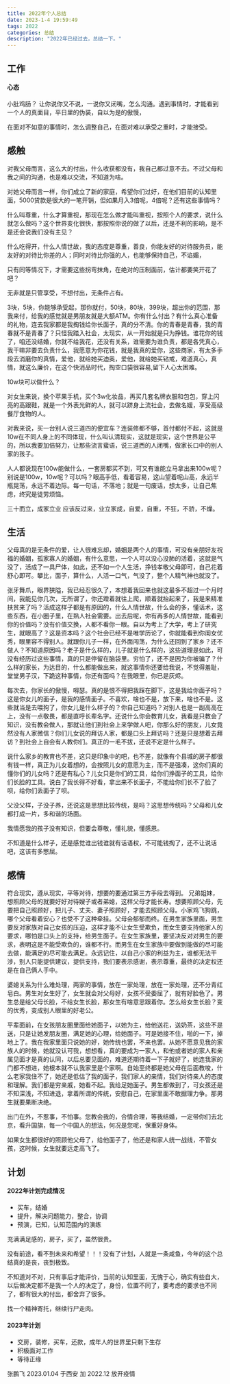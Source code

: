 ```yaml
---
title: 2022年个人总结
date: 2023-1-4 19:59:49
tags: 2022
categories: 总结
description: "2022年已经过去，总结一下。"
---
```



## 工作



#### 心态

小肚鸡肠？
让你说你又不说，一说你又闭嘴，怎么沟通。遇到事情时，才能看到一个人的真面目，平日里的伪装，自以为是的傲慢，

在面对不如意的事情时，怎么调整自己，在面对难以承受之重时，才能接受。



## 感触

对我父母而言，这么大的付出，什么收获都没有，我自己都过意不去。不过父母和我之间的沟通，也是难以交流，不知道为啥。

对她父母而言一样，你们成立了新的家庭，希望你们过好，在他们目前的认知里面，5000贷款是很大的一笔开销，但如果月入3倍呢，4倍呢？还有这些事情吗？

什么叫尊重，什么才算重视，那现在怎么做才能叫重视，按照个人的要求，说什么就怎么做吗？这个世界变化很快，那按照你说的做了以后，还是不利的影响，是不是还会说我们没有主见？

什么吃得开，什么人情世故，我的态度是尊重，善良，你能友好的对待服务员，能友好的对待比你差的人；同时对待比你强的人，也能够保持自己，不谄媚，

只有同等情况下，才需要这些拐弯抹角，在绝对的压制面前，估计都要笑开花了吧？

无非就是只管享受，不想付出，无条件占有。

3块，5块，你能够承受起，那你就付，50块，80块，399块，超出你的范围，那我来付，给我的感觉就是男朋友就是大额ATM。你有什么付出？有什么真心准备的礼物，连去我家都是我掏钱给你长面子，真的分不清。你的青春是青春，我的青春就不是青春了？只怪我踏入社会，太现实，从一开始就是只为挣钱。谁花你的钱了，咱还没结婚，你就不给我花，还没有关系，谁需要为谁负责，都是各凭真心，我干嘛非要去负责什么，我愿意为你花钱，就是我真的爱你，这些商家，有太多手段去消磨你的真情，爱他，就给她买迪奥，爱他，就给她买钻戒，难道真心，真情，就这么廉价，在这个快消品时代，掏空口袋很容易,留下人心太困难。


10w块可以做什么？

对女生来说，换个苹果手机，买个3w化妆品，再买几套名牌衣服和包包，穿上闪亮的高跟鞋，就是一个外表光鲜的人，就可以跻身上流社会，去做名媛，享受高级餐厅食物的人。

对我来说，买一台别人说三道四的便宜车？连装修都不够，首付都付不起，这就是10w在不同人身上的不同体现，什么叫认清现实，这就是现实，这个世界是公平的，所以我要加倍努力，让那些流言蜚语，说三道西的人闭嘴，做家长口中的别人家的孩子。

人人都说现在100w能做什么，一套房都买不到，可又有谁能立马拿出来100w呢？别说是100w，10w呢？可以吗？眼高手低，看着容易，这山望着呢山高，永远半瓶晃荡，永远不着边际。每一句话，不落地；就是一句废话，想太多，让自己焦虑，终究是徒劳烦恼。

三十而立，成家立业 应该反过来，业立家成，自爱，自重，不狂，不骄，不燥。

## 生活

父母真的是无条件的爱，让人很难忘却，婚姻是两个人的事情，可没有亲朋好友祝福的婚姻，孤家寡人的婚姻，有什么意思，一个人可以没心没肺的活着，这就是气没了，活成了一具尸体，如此，还不如一个人生活，挣钱孝敬父母即可，自己花着舒心即可。攀比，面子，算什么，人活一口气，气没了，整个人精气神也就没了。

张牙舞爪，眼界狭隘，我已经忍很久了，本想着我回来也就这最多不超过一个月时间，我能见你几次，无所谓了，你还蹬着就往上爬，顺着就抬起来了，我是来精准扶贫来了吗？活成这样子都是有原因的，什么人情世故，什么会的多，懂话术，这些东西，在小圈子里，在熟人社会需要。出去后呢，你有再多的人情世故，能看到你的价值吗？没有价值交换，人都不看你一眼。自以为考上了大学，考上了研究生，就眼高了？这是资本吗？这个社会已经不是唯学历论了，你就能看到你闺女优秀，眼里容不得别人。就跟你儿子一样，在外面闯荡，为什么还回到了家乡？还不做人？不知道原因吗？老子是什么样的，儿子就是什么样的，这些道理是如此，可没有经历过这些事情，真的只是停留在脑袋里。穷怕了，还不是因为你被骗了？什么样的家长，为达目的，什么都能做出来，就这事情你还要给我说，不觉得羞耻，堂堂男子汉，下跪这种事情，你还有面吗？在我眼里，你已是灰烬。

每次去，你家长的傲慢，嘚瑟。真的是恨不得把我踩在脚下，这是我给你面子吗？这是你女儿的面子，是我的感情面子。不喜欢，啥也不是，放下来，啥也不是。这些就当是去喂狗了，你女儿是什么样子的？你自己知道吗？对别人也是一副高高在上，没有一点敬畏，都是直呼长辈名字。还说什么你会教育儿女，我看是只教会了知识，没有教会做人，那就让他们到社会上来学做人吧，你那么好的朋友，儿女竟然没有人家微信？你们儿女说的拜访人家，都是口头上拜访吗？还是只是想着去拜访？到社会上自会有人教你们。真正的一毛不拔，还说不定是什么样子。

说什么家乡的教育也不差，这只是印象中的吧，也不差，就像有个县城的房子都很有钱一样，真正为儿女着想的，会按照儿女的意愿为主，而不是强凑，这你们真的懂你们的儿女吗？还是有私心？儿女只是你们的工具，给你们挣面子的工具，给你们长脸的工具。说白了我长得不好看，拿出来不长面子，不能给你们长不了脸了呗，给你们丢面子了呗。


父没父样，子没子养，还说这是思想比较传统，是吗？这思想传统吗？父母和儿女都打成一片，多和谐的场面。

我情愿我的孩子没有知识，但要会尊敬，懂礼貌，懂感恩。

不知道是什么样子，还是感觉谁出钱谁就有话语权，不可能钱掏了，还不让说话吧，这该有多憋屈。


## 感情

符合现实，遵从现实，平等对待，想要的要通过第三方手段去得到。
兄弟姐妹，想照顾父母的就要好好对待嫂子或者弟媳，这样父母才能长寿。想要照顾父母，先要把自己照顾好，把儿子、丈夫、妻子照顾好，才能去照顾父母。小家鸡飞狗跳，哪个父母看着安心？也受不了这种牵挂。父母会郁郁而终。在男生家族里面，男生要反对家族对自己女孩的压迫，这样才能不让女生受欺负，而女生要支持他家人的要求，哪怕是口头上的支持，给男生面子。在女生家族里，要坚决反对对男生的要求，表明这是不能受欺负的，谁都不行。而男生在女生家族中要做到能做的尽可能去做，能满足的尽可能去满足。永远记住，以自己小家的利益为主，谁都无法干涉，别人只能提供建议，提供支持，我们要表示感谢，表示尊重，最终的决定权还是在自己俩人手中。

婆媳关系为什么难处理，两家的事情，放在一家处理，放在一家处理，还不分青红皂白。男生对女生好了，女生就会对父母好，女孩不受委屈了，就有好脸色了。男生总是给父母长脸，不给女生长脸，那女生有啥意思跟着你。怎么给女生长脸？变的优秀，变成别人眼里的好老公。

平辈面前，在女孩朋友圈里面给她面子，以她为主，给他送花，送奶茶，这些不是送，只是让她发朋友圈，满足她的心理，给她面子。可是她接不住，啪的一下，掉地上了。我在我家里面只说她的好，她传统也罢，不来也罢。从她不愿意见我的家族人的时候，她就没认可我，想想看，真的要成为一家人，和他或者她的家人和亲属见面才是真的认同，以后总要见面的，难道还期待着一下子就好了，她连我家的门都不想进，她根本就不认我家里是个家啊。自始至终都是她父母在后面教唆，什么老家我住不了，她还是低估了我的面子，我们家人的亲情，我们对待亲人的态度和理解。我们都是穷亲戚，她看不起。我给足她面子。男生都做到了，可女孩还是不知深浅，不知进退，拿着所谓的传统，安慰自己，在家里面不敢据理力争。那男生就要果断决绝。


出门在外，不惹事，不怕事。您教会我的，合情合理，等我结婚，一定带你们去北京，看升国旗，每一个中国人的想法，何况是您呢，保重好身体。


如果女生都很好的照顾他父母了，给他面子了，他还是和家人统一战线，不管女孩，这时候，女生就要远走高飞了。

## 计划

#### 2022年计划完成情况

- 买车，结婚
- 提升，解决问题能力，整合，协调
- 预演，已知，认知范围内的演练


充满满足感的，房子，买了，虽然很贵。

没有前途，看不到未来和希望！！！没有了计划，人就是一条咸鱼，今年的这个总结真的是丧，丧到极致。

不知道对不对，只有事后才能评价，当前的认知里面，无愧于心，确实有些自大，以后做决定都不是我一个人的决定了，身份，位置不同了，要考虑的要求也不同了，都有很大的付出，都舍弃了很多。

找一个精神寄托，继续行尸走肉。


#### 2023年计划

- 交房，装修，买车，还款，成年人的世界里只剩下生存
- 积极面对工作
- 等待正缘


张鹏飞
2023.01.04 于西安  加 2022.12 放开疫情
